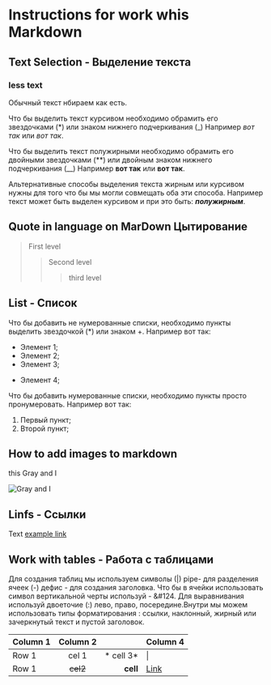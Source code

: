 # Instructions for work whis Markdown

## Text Selection - Выделение текста

### less text

Обычный текст нбираем как есть.

Что бы выделить текст курсивом необходимо обрамить  его звездочками (*) или знаком нижнего подчеркивания (_)
Например *вот так* или _вот так_.

Что бы выделить текст полужирными необходимо обрамить его двойными звездочками (**) или двойным знаком нижнего подчеркивания (__)
Например **вот так** или __вот так__.

Альтернативные способы выделения текста жирным или курсивом нужны для того что бы мы могли совмещать оба эти способа. Например текст может быть выделен курсивом и при это быть: _**полужирным**_.

## Quote in language on MarDown Цытирование

>First level
>>Second level
>>>third level


## List - Список
Что бы добавить не нумерованные списки, необходимо пункты выделить звездочкой (*) или знаком +.
Например вот так: 
* Элемент 1;
* Элемент 2;
* Элемент 3;
+ Элемент 4;

Что бы добавить нумерованные списки, необходимо пункты просто пронумеровать.
Например вот так:
1. Первый пункт; 
2. Второй пункт;

 ## How to add images to markdown

 this Gray and I

![Gray and I](Gray.jpg)
 

## Linfs - Ссылки
 Text [example link]("htt.example.come" "hint fluently подсказка")

## Work with tables - Работа с таблицами
Для создания таблиц мы используем символы (|) pipe- для разделения ячеек  (-) дефис - для создания заголовка. Что бы в ячейки  использовать символ вертикальной черты используй - &#124. Для выравнивания используй двоеточие (:) лево, право, посередине.Внутри мы можем использовать типы форматирования : ссылки, наклонный, жирный или зачеркнутый текст и пустой заголовок.

|Column 1 |Column 2 |<!-- -->  |Column 4|
|:--------|:-------:|--------:|---------|
|Row 1    | cel 1   |* cell 3*|  &#124;   |
|Row 1    |~~cel2~~ |**cell** | [Link](dot.com)  |

